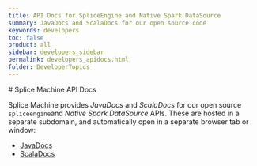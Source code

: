 ```yaml
---
title: API Docs for SpliceEngine and Native Spark DataSource
summary: JavaDocs and ScalaDocs for our open source code
keywords: developers
toc: false
product: all
sidebar: developers_sidebar
permalink: developers_apidocs.html
folder: DeveloperTopics
---
```

<section>
<div class="TopicContent" data-swiftype-index="true" markdown="1">
# Splice Machine API Docs

Splice Machine provides *JavaDocs* and *ScalaDocs* for our open source `spliceengine`and *Native Spark DataSource* APIs. These are hosted in a separate subdomain, and automatically open in a separate browser tab or window:

<ul>
   <li><a href="https://apidocs.splicemachine.com/JavaDocs/{{site.build_version}}" target="blank">JavaDocs</a></li>
   <li><a href="https://apidocs.splicemachine.com/ScalaDocs/{{site.build_version}}" target="blank">ScalaDocs</a></li>
</ul>

</div>
</section>
